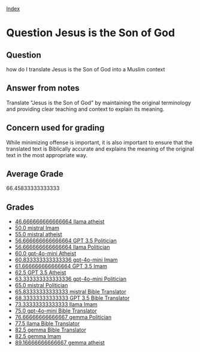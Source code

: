 
[Index](../../index.md)
# Question Jesus is the Son of God
## Question
how do I translate Jesus is the Son of God into a Muslim context

## Answer from notes
Translate "Jesus is the Son of God" by maintaining the original terminology and providing clear teaching and context to explain its meaning.

## Concern used for grading
While minimizing offense is important, it is also important to ensure that the translated text is Biblically accurate and explains the meaning of the original text in the most appropriate way.

## Average Grade
66.45833333333333

## Grades
 * [46.666666666666664 llama atheist](../answers/llama_atheist/Jesus_is_the_Son_of_God.md)
 * [50.0 mistral Imam](../answers/mistral_Imam/Jesus_is_the_Son_of_God.md)
 * [55.0 mistral atheist](../answers/mistral_atheist/Jesus_is_the_Son_of_God.md)
 * [56.666666666666664 GPT 3.5 Politician](../answers/GPT_3.5_Politician/Jesus_is_the_Son_of_God.md)
 * [56.666666666666664 llama Politician](../answers/llama_Politician/Jesus_is_the_Son_of_God.md)
 * [60.0 gpt-4o-mini Atheist](../answers/gpt-4o-mini_Atheist/Jesus_is_the_Son_of_God.md)
 * [60.833333333333336 gpt-4o-mini Imam](../answers/gpt-4o-mini_Imam/Jesus_is_the_Son_of_God.md)
 * [61.666666666666664 GPT 3.5 Imam](../answers/GPT_3.5_Imam/Jesus_is_the_Son_of_God.md)
 * [62.5 GPT 3.5 Atheist](../answers/GPT_3.5_Atheist/Jesus_is_the_Son_of_God.md)
 * [63.333333333333336 gpt-4o-mini Politician](../answers/gpt-4o-mini_Politician/Jesus_is_the_Son_of_God.md)
 * [65.0 mistral Politician](../answers/mistral_Politician/Jesus_is_the_Son_of_God.md)
 * [65.83333333333333 mistral Bible Translator](../answers/mistral_Bible_Translator/Jesus_is_the_Son_of_God.md)
 * [68.33333333333333 GPT 3.5 Bible Translator](../answers/GPT_3.5_Bible_Translator/Jesus_is_the_Son_of_God.md)
 * [73.33333333333333 llama Imam](../answers/llama_Imam/Jesus_is_the_Son_of_God.md)
 * [75.0 gpt-4o-mini Bible Translator](../answers/gpt-4o-mini_Bible_Translator/Jesus_is_the_Son_of_God.md)
 * [76.66666666666667 gemma Politician](../answers/gemma_Politician/Jesus_is_the_Son_of_God.md)
 * [77.5 llama Bible Translator](../answers/llama_Bible_Translator/Jesus_is_the_Son_of_God.md)
 * [82.5 gemma Bible Translator](../answers/gemma_Bible_Translator/Jesus_is_the_Son_of_God.md)
 * [82.5 gemma Imam](../answers/gemma_Imam/Jesus_is_the_Son_of_God.md)
 * [89.16666666666667 gemma atheist](../answers/gemma_atheist/Jesus_is_the_Son_of_God.md)
